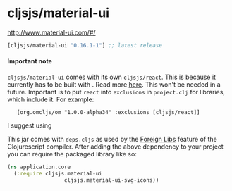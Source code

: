 # cljsjs/material-ui

http://www.material-ui.com/#/

[](dependency)
```clojure
[cljsjs/material-ui "0.16.1-1"] ;; latest release
```
[](/dependency)

#### Important note
`cljsjs/material-ui` comes with its own `cljsjs/react`. This is because it currently has to
 be built with . Read more [here](http://www.material-ui.com/#/get-started/installation). This won't be needed in a future.
 Important is to put `react` into `exclusions` in `project.clj` for libraries, which include it.
 For example:

 ```
    [org.omcljs/om "1.0.0-alpha34" :exclusions [cljsjs/react]]
 ```
 I suggest using


This jar comes with `deps.cljs` as used by the [Foreign Libs][flibs] feature
of the Clojurescript compiler. After adding the above dependency to your project
you can require the packaged library like so:

```clojure
(ns application.core
  (:require cljsjs.material-ui
                  cljsjs.material-ui-svg-icons))
```

[flibs]: https://github.com/clojure/clojurescript/wiki/Packaging-Foreign-Dependencies

